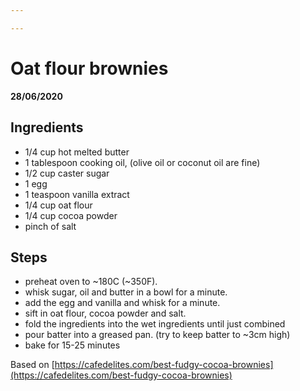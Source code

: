 ```yaml
---

---
```


# Oat flour brownies

__28/06/2020__

## Ingredients
- 1/4 cup hot melted butter 
- 1 tablespoon cooking oil, (olive oil or coconut oil are fine)
- 1/2 cup caster sugar
- 1 egg
- 1 teaspoon vanilla extract
- 1/4 cup oat flour
- 1/4 cup cocoa powder
- pinch of salt

## Steps
- preheat oven to ~180C (~350F).
- whisk sugar, oil and butter in a bowl for a minute. 
- add the egg and vanilla and whisk for a minute.
- sift in oat flour, cocoa powder and salt. 
- fold the ingredients into the wet ingredients until just combined
- pour batter into a greased pan. (try to keep batter to ~3cm high)
- bake for 15-25 minutes


Based on [https://cafedelites.com/best-fudgy-cocoa-brownies](https://cafedelites.com/best-fudgy-cocoa-brownies)
